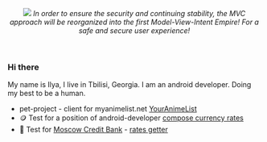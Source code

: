 <p align="center">
  <img src="https://user-images.githubusercontent.com/4568712/190873692-215887cd-79ae-4b87-9601-f93d91f38e6c.png">
   <i>In order to ensure the security and continuing stability, the MVC approach will be reorganized into the first Model-View-Intent Empire! For a safe and secure user experience!</i><br>
</p>
<br>

### Hi there
My name is Ilya, I live in Tbilisi, Georgia. I am an android developer. Doing my best to be a human.

- pet-project - client for myanimelist.net [YourAnimeList](https://github.com/Ridje/YourAnimeList)
- 🪙 Test for a position of android-developer [compose currency rates](https://github.com/Ridje/bettingCurrencyTest)
- 🏢 Test for [Moscow Credit Bank](https://mkb.ru/) - [rates getter](https://github.com/Ridje/mkb_test)

